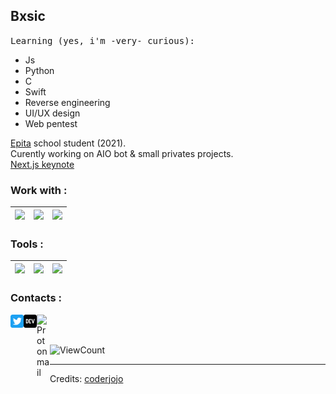 
## Bxsic

<p>
  <samp>
    Learning (yes, i'm -very- curious):
    <ul>
      <li>Js</li>
      <li>Python</li>
      <li>C</li>
      <li>Swift</li>
      <li>Reverse engineering</li>
      <li>UI/UX design</li>
      <li>Web pentest</li>
    </ul>
      <a href="https://www.epita.fr/">Epita</a> school student (2021).<br/> Curently working on AIO bot & small privates projects.
    <br/>
    <a href="https://nextjs.org/conf/tickets/oct21/bxsic-fr">Next.js keynote</a>
  </samp>
</p>

### Work with :
|<img src="https://humancoders-formations.s3.amazonaws.com/uploads/course/logo/14/formation-node-js.png" width=60> | <img src="https://img.icons8.com/color/452/mongodb.png" width=65> | <img src="https://plugins.jetbrains.com/files/9475/119243/icon/pluginIcon.svg" width=50> | 
|:---:|:---:|:---:|


### Tools :
|<img src="https://uploads-ssl.webflow.com/5ff80c7d70f91c1de286286b/61375f6899d49d329a49e8c0_download_logo_figma_vector_logo_svg_eps_png_psd_ai_color_free_-_el_...png" width=60> | <img src="https://upload.wikimedia.org/wikipedia/commons/thumb/9/9a/Visual_Studio_Code_1.35_icon.svg/1024px-Visual_Studio_Code_1.35_icon.svg.png" width=60> | <img src="https://upload.wikimedia.org/wikipedia/commons/4/45/Notion_app_logo.png" width=60> | 
|:---:|:---:|:---:|

### Contacts :
<a href="https://twitter.com/Bxsic_fr">
  <img align="left" alt="Twitter" width="21px" src="https://raw.githubusercontent.com/edent/SuperTinyIcons/099dc12b59179d07d534069bc8551718f786d91a/images/svg/twitter.svg" />
</a>
<a href="https://dev.to/bxsic">
  <img align="left" alt="DEV" width="21px" src="https://raw.githubusercontent.com/edent/SuperTinyIcons/099dc12b59179d07d534069bc8551718f786d91a/images/svg/dev_to.svg" />
</a>
<a href="mailto:bxsic-fr@protonmail.com">
  <img align="left" alt="Protonmail" width="21px" src="https://play-lh.googleusercontent.com/wU1g-jkRI73WEWNUKt--vdvZMzbjCgrVbJd9zRrpy63a85G-hXsv0px9mEA6W2l49J8" />
</a>

<br/><br/>

![ViewCount](https://visitor-badge.glitch.me/badge?page_id=bxsic-fr)

-----
Credits: [coderjojo](https://github.com/coderjojo)
